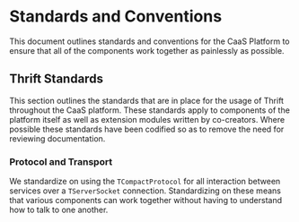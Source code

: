 # Standards and Conventions

This document outlines standards and conventions for the CaaS Platform to ensure that all of the components work together as painlessly as possible.

## Thrift Standards

This section outlines the standards that are in place for the usage of Thrift throughout the CaaS platform.  These standards apply to components of the platform itself as well as extension modules written by co-creators.  Where possible these standards have been codified so as to remove the need for reviewing documentation.

### Protocol and Transport

We standardize on using the `TCompactProtocol` for all interaction between services over a `TServerSocket` connection.  Standardizing on these means that various components can work together without having to understand how to talk to one another.

